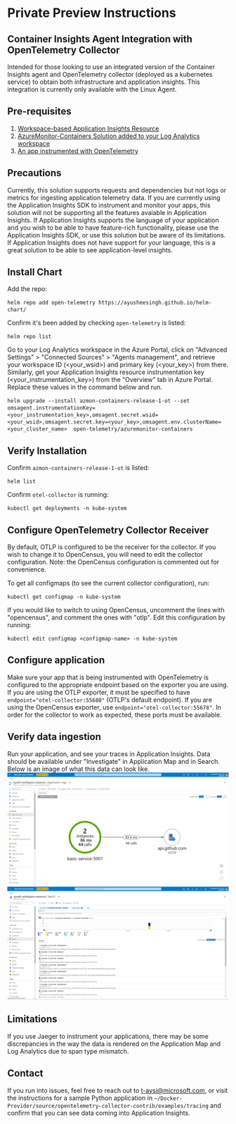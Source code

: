 # Private Preview Instructions 
## Container Insights Agent Integration with OpenTelemetry Collector
Intended for those looking to use an integrated version of the Container Insights agent and OpenTelemetry collector (deployed as a kubernetes service) to obtain both infrastructure and application insights. This integration is currently only available with the Linux Agent. 

## Pre-requisites
1. [Workspace-based Application Insights Resource](https://docs.microsoft.com/en-us/azure/azure-monitor/app/create-workspace-resource)
2. [AzureMonitor-Containers Solution added to your Log Analytics workspace](https://github.com/Microsoft/OMS-docker/blob/ci_feature_prod/docs/solution-onboarding.md)
3. [An app instrumented with OpenTelemetry](https://opentelemetry.io/)

## Precautions
Currently, this solution supports requests and dependencies but not logs or metrics for ingesting application telemetry data. If you are currently using the Application Insights SDK to instrument and monitor your apps, this solution will not be supporting all the features avaiable in Application Insights. If Application Insights supports the language of your application and you wish to be able to have feature-rich functionality, please use the Application Insights SDK, or use this solution but be aware of its limitations. If Application Insights does not have support for your language, this is a great solution to be able to see application-level insights.

## Install Chart
Add the repo: 
```
helm repo add open-telemetry https://ayusheesingh.github.io/helm-chart/
```
Confirm it's been added by checking `open-telemetry` is listed:
```
helm repo list 
```
Go to your Log Analytics workspace in the Azure Portal, click on "Advanced Settings" > "Connected Sources" > "Agents management", and retrieve your workspace ID (<your_wsid>) and primary key (<your_key>) from there. Similarly, get your Application Insights resource instrumentation key (<your_instrumentation_key>) from the "Overview" tab in Azure Portal. Replace these values in the command below and run.
```
helm upgrade --install azmon-containers-release-1-ot --set omsagent.instrumentationKey=<your_instrumentation_key>,omsagent.secret.wsid=<your_wsid>,omsagent.secret.key=<your_key>,omsagent.env.clusterName=<your_cluster_name>  open-telemetry/azuremonitor-containers
```

## Verify Installation
Confirm `azmon-containers-release-1-ot` is listed:
```
helm list 
```
Confirm `otel-collector` is running:
```
kubectl get deployments -n kube-system
```

## Configure OpenTelemetry Collector Receiver
By default, OTLP is configured to be the receiver for the collector. If you wish to change it to OpenCensus, you will need to edit the collector configuration. Note: the OpenCensus configuration is commented out for convenience. 

To get all configmaps (to see the current collector configuration), run:
```
kubectl get configmap -n kube-system 
```
If you would like to switch to using OpenCensus, uncomment the lines with "opencensus", and comment the ones with "otlp". Edit this configuration by running: 
```
kubectl edit configmap <configmap-name> -n kube-system
```

## Configure application 
Make sure your app that is being instrumented with OpenTelemetry is configured to the appropriate endpoint based on the exporter you are using. If you are using the OTLP exporter, it must be specified to have `endpoint="otel-collector:55680"` (OTLP's default endpoint). If you are using the OpenCensus exporter, use `endpoint="otel-collector:55678"`. In order for the collector to work as expected, these ports must be available.

## Verify data ingestion
Run your application, and see your traces in Application Insights. Data should be available under "Investigate" in Application Map and in Search. Below is an image of what this data can look like.
![Application Map](./appmap.PNG)
![Search](./search.PNG)

## Limitations
If you use Jaeger to instrument your applications, there may be some discrepancies in the way the data is rendered on the Application Map and Log Analytics due to span type mismatch. 

## Contact
If you run into issues, feel free to reach out to t-aysi@microsoft.com, or visit the instructions for a sample Python application in `~/Docker-Provider/source/opentelemetry-collector-contrib/examples/tracing` and confirm that you can see data coming into Application Insights.
